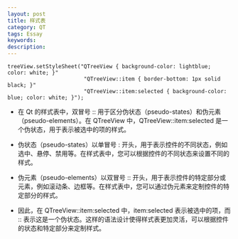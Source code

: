 ```yaml
---
layout: post
title: 样式表
category: QT
tags: Essay
keywords: 
description: 
---
```


```
treeView.setStyleSheet("QTreeView { background-color: lightblue; color: white; }"
                        "QTreeView::item { border-bottom: 1px solid black; }"
                        "QTreeView::item:selected { background-color: blue; color: white; }");
```

- 在 Qt 的样式表中，双冒号 :: 用于区分伪状态（pseudo-states）和伪元素（pseudo-elements）。在 QTreeView 中，QTreeView::item:selected 是一个伪状态，用于表示被选中的项的样式。

- 伪状态（pseudo-states）以单冒号 : 开头，用于表示控件的不同状态，例如选中、悬停、禁用等。在样式表中，您可以根据控件的不同状态来设置不同的样式。
- 伪元素（pseudo-elements）以双冒号 :: 开头，用于表示控件的特定部分或元素，例如滚动条、边框等。在样式表中，您可以通过伪元素来定制控件的特定部分的样式。
- 因此，在 QTreeView::item:selected 中，item:selected 表示被选中的项，而 :: 表示这是一个伪状态。这样的语法设计使得样式表更加灵活，可以根据控件的状态和特定部分来定制样式。
